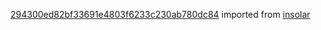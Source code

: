 [294300ed82bf33691e4803f6233c230ab780dc84](https://github.com/insolar/insolar/commit/294300ed82bf33691e4803f6233c230ab780dc84) imported from [insolar](https://github.com/insolar/insolar)
